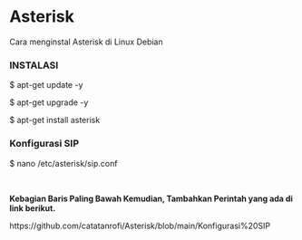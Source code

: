 # Asterisk
Cara menginstal Asterisk di Linux Debian

<h3>INSTALASI</h3>
<p>$ apt-get update -y</p>
<p>$ apt-get upgrade -y</p>
<p>$ apt-get install asterisk</p>
<h3>Konfigurasi SIP</h3>
<p>$ nano /etc/asterisk/sip.conf</p><br>
<p><b>Kebagian Baris Paling Bawah Kemudian, Tambahkan Perintah yang ada di link berikut.</b></p>
<p>https://github.com/catatanrofi/Asterisk/blob/main/Konfigurasi%20SIP</p>
